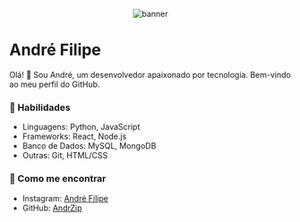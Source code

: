 <p align="center">
  <img src="https://i.pinimg.com/originals/16/03/fb/1603fb7077abb9093f4af305b4e5ce79.gif" alt="banner"/>
</p>

# André Filipe

Olá! 👋 Sou André, um desenvolvedor apaixonado por tecnologia.
Bem-vindo ao meu perfil do GitHub.

### 🚀 Habilidades

- Linguagens: Python, JavaScript
- Frameworks: React, Node.js
- Banco de Dados: MySQL, MongoDB
- Outras: Git, HTML/CSS

### 🌱 Como me encontrar

- Instagram: [André Filipe](https://www.instagram.com/andrzip/)
- GitHub: [AndrZip](https://github.com/AndrZip/)
